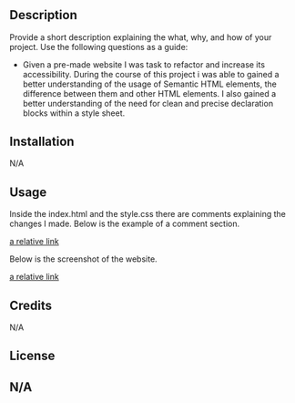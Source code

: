 # <Website Accessibility and CSS Refactor>

## Description

Provide a short description explaining the what, why, and how of your project. Use the following questions as a guide:

- Given a pre-made website I was task to refactor and increase its accessibility. During the course of this project i was able to gained a better understanding
of the usage of Semantic HTML elements, the difference between them and other HTML elements. I also gained a better understanding of the need for clean and precise declaration blocks within a style sheet.


## Installation

N/A

## Usage

Inside the index.html and the style.css there are comments explaining the changes I made. Below is the example of a comment section.

 [a relative link](./Screenshot.png)

 Below is the screenshot of the website.

 [a relative link](./assets/images/Sreenshot2.png)

## Credits

N/A

## License

N/A
---

